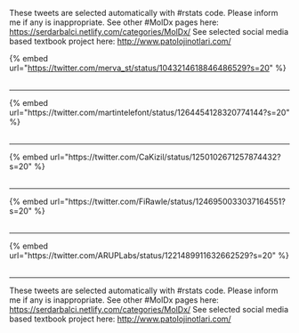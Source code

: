 

These tweets are selected automatically with #rstats code. Please inform me if any is inappropriate.
See other #MolDx pages here: https://serdarbalci.netlify.com/categories/MolDx/ 
See selected social media based textbook project here: http://www.patolojinotlari.com/

{% embed url="https://twitter.com/merva_st/status/1043214618846486529?s=20" %}<br>
<br>
<hr>
{% embed url="https://twitter.com/martintelefont/status/1264454128320774144?s=20" %}<br>
<br>
<hr>
{% embed url="https://twitter.com/CaKizil/status/1250102671257874432?s=20" %}<br>
<br>
<hr>
{% embed url="https://twitter.com/FiRawle/status/1246950033037164551?s=20" %}<br>
<br>
<hr>
{% embed url="https://twitter.com/ARUPLabs/status/1221489911632662529?s=20" %}<br>
<br>
<hr>


These tweets are selected automatically with #rstats code. Please inform me if any is inappropriate.
See other #MolDx pages here: https://serdarbalci.netlify.com/categories/MolDx/ 
See selected social media based textbook project here: http://www.patolojinotlari.com/
